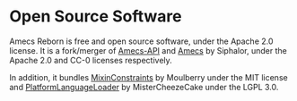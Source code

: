 # Open Source Software

Amecs Reborn is free and open source software, under the Apache 2.0 license. It is a fork/merger 
of [Amecs-API](https://github.com/Siphalor/amecs-api) and [Amecs](https://github.com/Siphalor/amecs) 
by Siphalor, under the Apache 2.0 and CC-0 licenses respectively.

In addition, it bundles [MixinConstraints](https://github.com/Moulberry/MixinConstraints) by Moulberry under
the MIT license and [PlatformLanguageLoader](https://github.com/MisterCheezeCake/PlatformLanguageLoader) by
MisterCheezeCake under the LGPL 3.0.

